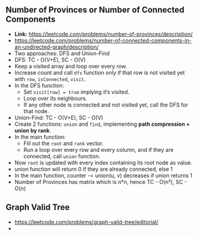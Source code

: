 ## Number of Provinces or Number of Connected Components
- **Link:** https://leetcode.com/problems/number-of-provinces/description/
- https://leetcode.com/problems/number-of-connected-components-in-an-undirected-graph/description/
- Two approaches: DFS and Union-Find
- DFS: TC - O(V+E), SC - O(V)
- Keep a visited array and loop over every row.  
- Increase count and call `dfs` function only if that row is not visited yet with `row`, `isConnected`, `visit`.  
- In the DFS function:  
  - Set `visit[row] = true` implying it’s visited.  
  - Loop over its neighbours.  
  - If any other node is connected and not visited yet, call the DFS for that node.
- Union-Find: TC - O(V+E), SC - O(V)
- Create 2 functions: `union` and `find`, implementing **path compression + union by rank**.  
- In the main function:  
  - Fill out the `root` and `rank` vector.  
  - Run a loop over every row and every column, and if they are connected, call `union` function.  
- Now `root` is updated with every index containing its root node as value.  
- union function will return 0 if they are already connected, else 1
- In the main function, counter -= union(u, v) decreases if union returns 1
- Number of Provinces has matrix which is n*n, hence TC - O(n²), SC - O(n)
  
## Graph Valid Tree
- https://leetcode.com/problems/graph-valid-tree/editorial/
- 
